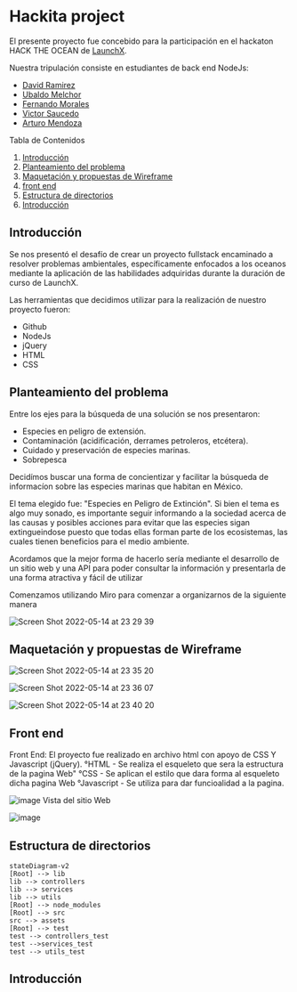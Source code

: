 # Hackita project
El presente proyecto fue concebido para la participación en el hackaton HACK THE OCEAN de [LaunchX](https://www.instagram.com/innovaccionvirtual/?hl=en).

Nuestra tripulación consiste en estudiantes de back end NodeJs:

* [David Ramirez](https://github.com/DavidRamirez5)
* [Ubaldo Melchor](https://github.com/UbaldoFMelchor)
* [Fernando Morales](https://github.com/FernandoMoralesH)
* [Victor Saucedo](https://github.com/victorsaucedom)
* [Arturo Mendoza](https://github.com/ArturoMendozaA)

Tabla de Contenidos
1. [Introducción](#id1)
2. [Planteamiento del problema](#id2)
3. [Maquetación y propuestas de Wireframe](#id3)
4. [front end](#id4)
5. [Estructura de directorios](#id5)
6. [Introducción](#id6)

## Introducción <a name="id1"></a>
Se nos presentó el desafío de crear un proyecto fullstack encaminado a resolver problemas ambientales, específicamente enfocados a los oceanos mediante la aplicación de las habilidades adquiridas durante la duración de curso de LaunchX.

Las herramientas que decidimos utilizar para la realización de nuestro proyecto fueron:

* Github
* NodeJs
* jQuery
* HTML
* CSS

## Planteamiento del problema <a name="id2"></a>

Entre los ejes para la búsqueda de una solución se nos presentaron:

* Especies en peligro de extensión.
* Contaminación (acidificación, derrames petroleros, etcétera).
* Cuidado y preservación de especies marinas.
* Sobrepesca

Decidímos buscar una forma de concientizar y facilitar la búsqueda de informacíon sobre las especies marinas que habitan en México.

El tema elegido fue: "Especies en Peligro de Extinción". Si bien el tema es algo muy sonado, es importante seguir informando a la sociedad acerca de las causas y posibles acciones para evitar que las especies sigan extingueindose puesto que todas ellas forman parte de los ecosistemas, las cuales tienen beneficios para el medio ambiente.

Acordamos que la mejor forma de hacerlo sería mediante el desarrollo de un sitio web y una API para poder consultar la información y presentarla de una forma atractiva y fácil de utilizar


Comenzamos utilizando Miro para comenzar a organizarnos de la siguiente manera

![Screen Shot 2022-05-14 at 23 29 39](https://user-images.githubusercontent.com/99451129/168457363-4c6a6d9b-26e5-408b-a6b8-94da322ab7b5.png)

## Maquetación y propuestas de Wireframe<a name="id3"></a>


![Screen Shot 2022-05-14 at 23 35 20](https://user-images.githubusercontent.com/99451129/168457458-8ec3e355-da6b-4e3d-8dcd-54db83504b82.png)

![Screen Shot 2022-05-14 at 23 36 07](https://user-images.githubusercontent.com/99451129/168457493-bf2ccbeb-ad57-4f4f-9aeb-84af50955c5a.png)

![Screen Shot 2022-05-14 at 23 40 20](https://user-images.githubusercontent.com/99451129/168457572-843899db-6baf-4bac-b29a-6c233af64e43.png)


## Front end <a name="id4"></a>
Front End: El proyecto fue realizado en archivo html con apoyo de CSS Y Javascript (jQuery). °HTML - Se realiza el esqueleto que sera la estructura de la pagina Web" °CSS - Se aplican el estilo que dara forma al esqueleto dicha pagina Web °Javascript - Se utiliza para dar funcioalidad a la pagina.

![image](https://user-images.githubusercontent.com/99451129/168458441-412cc8f7-fce2-4ba6-84d9-3b0e57ccae90.png)
Vista del sitio Web

![image](https://user-images.githubusercontent.com/99451129/168458476-4cab17b0-96a7-495f-956e-385afb689a1c.png)



## Estructura de directorios <a name="id5"></a>
```mermaid
stateDiagram-v2
[Root] --> lib
lib --> controllers
lib --> services
lib --> utils
[Root] --> node_modules
[Root] --> src
src --> assets
[Root] --> test
test --> controllers_test
test -->services_test
test --> utils_test
```




## Introducción <a name="id6"></a>



